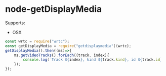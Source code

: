 # node-getDisplayMedia

Supports:

- OSX

```JavaScript
const wrtc = require("wrtc");
const getDisplayMedia = require("getdisplaymedia")(wrtc);
getDisplayMedia().then((ms)=>{
    ms.getVideoTracks().forEach((track, index){
        console.log(`Track ${index}, kind ${track.kind}, id ${track.id}`)
    });
});
```